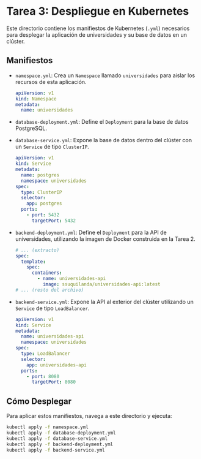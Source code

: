 # Tarea 3: Despliegue en Kubernetes

Este directorio contiene los manifiestos de Kubernetes (`.yml`) necesarios para desplegar la aplicación de universidades y su base de datos en un clúster.

## Manifiestos

-   `namespace.yml`: Crea un `Namespace` llamado `universidades` para aislar los recursos de esta aplicación.

    ```yaml
    apiVersion: v1
    kind: Namespace
    metadata:
      name: universidades
    ```

-   `database-deployment.yml`: Define el `Deployment` para la base de datos PostgreSQL.
-   `database-service.yml`: Expone la base de datos dentro del clúster con un `Service` de tipo `ClusterIP`.

    ```yaml
    apiVersion: v1
    kind: Service
    metadata:
      name: postgres
      namespace: universidades
    spec:
      type: ClusterIP
      selector:
        app: postgres
      ports:
        - port: 5432
          targetPort: 5432
    ```

-   `backend-deployment.yml`: Define el `Deployment` para la API de universidades, utilizando la imagen de Docker construida en la Tarea 2.

    ```yaml
    # ... (extracto)
    spec:
      template:
        spec:
          containers:
            - name: universidades-api
              image: ssuquilanda/universidades-api:latest
    # ... (resto del archivo)
    ```

-   `backend-service.yml`: Expone la API al exterior del clúster utilizando un `Service` de tipo `LoadBalancer`.

    ```yaml
    apiVersion: v1
    kind: Service
    metadata:
      name: universidades-api
      namespace: universidades
    spec:
      type: LoadBalancer
      selector:
        app: universidades-api
      ports:
        - port: 8080
          targetPort: 8080
    ```

## Cómo Desplegar

Para aplicar estos manifiestos, navega a este directorio y ejecuta:

```bash
kubectl apply -f namespace.yml
kubectl apply -f database-deployment.yml
kubectl apply -f database-service.yml
kubectl apply -f backend-deployment.yml
kubectl apply -f backend-service.yml
```
